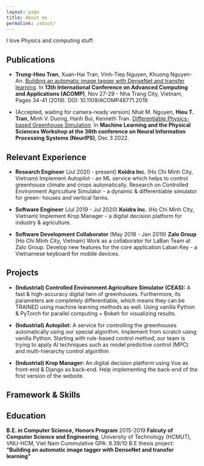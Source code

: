 ```yaml
---
layout: page
title: About me
permalink: /about/
---
```

I love Physics and computing stuff.

## Publications
- **Trung-Hieu Tran**, Xuan-Hai Tran, Vinh-Tiep Nguyen, Khuong Nguyen-An. [Building an automatic image tagger with DenseNet and transfer learning](https://ieeexplore.ieee.org/xpl/conhome/9036008/proceeding). In __13th International Conference on Advanced Computing and Applications (ACOMP)__, Nov 27-29 - Nha Trang City, Vietnam, Pages 34-41 (2019). DOI: 10.1109/ACOMP48771.2019

- (Accepted, waiting for camera-ready version) Nhat M. Nguyen, **Hieu T. Tran**, Minh V. Duong, Hanh Bui, Kenneth Tran. [Differentiable Physics-based Greenhouse Simulation](https://ml4physicalsciences.github.io/2022/). In __Machine Learning and the Physical Sciences Workshop at the 36th conference on Neural Information Processing Systems (NeurIPS)__, Dec 3 2022.

## Relevant Experience
- **Research Engineer** (Jul 2020 - present)
__Koidra Inc.__ (Ho Chi Minh City, Vietnam)
Implement Autopilot - an ML service which helps to control greenhouse climate and crops automatically.
Research on Controlled Environment Agriculture Simulator - a dynamic & differentiable simulator for green- houses and vertical farms.

- **Software Engineer** (Jul 2019 - Jul 2020)
__Koidra Inc.__ (Ho Chi Minh City, Vietnam)
Implement Krop Manager - a digital decision platform for industry & agriculture.

- **Software Development Collaborator** (May 2018 - Jan 2019)
__Zalo Group__ (Ho Chi Minh City, Vietnam)
Work as a collaborator for LaBan Team at Zalo Group.
Develop new features for the core application Laban Key - a Vietnamese keyboard for mobile devices.

## Projects
- **(Industrial) Controlled Environment Agriculture Simulator (CEAS):** A fast & high-accuracy digital twin of greenhouses. Furthermore, its parameters are completely differentiable, which means they can be TRAINED using machine learning methods as well. Using vanilla Python & PyTorch for parallel computing + Bokeh for visualizing results.

- **(Industrial) Autopilot:** A service for controlling the greenhouses automatically using our special algorithm. Implement from scratch using vanilla Python. Starting with rule-based control method, our team is trying to apply AI techniques such as model predictive control (MPC) and multi-hierarchy control algorithm

- **(Industrial) Krop Manager:** An digital decision platform using Vue as front-end & Django as back-end. Help implementing the back-end of the first version of the website.

<!-- list ra vai trò của em là gì, phụ trách gì trong đó, em sử dụng công nghệ gì (i.e., how relevant?) -->

## Framework & Skills


## Education
**B.E. in Computer Science,** __Honors Program__ 2015-2019
**Falcuty of Computer Science and Engineering**, University of Technology (HCMUT), VNU-HCM, Viet Nam
Cummulative GPA: 8.39/10
B.E thesis project: **“Building an automatic image tagger with DenseNet and transfer learning”**

<!-- [minima](https://github.com/jekyll/minima) -->
